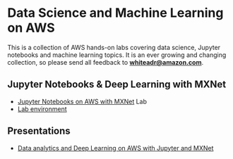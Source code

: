# Data Science and Machine Learning on AWS

This is a collection of AWS hands-on labs covering data science, Jupyter notebooks and machine learning topics. It is an ever growing and changing collection, so please send all feedback to **whiteadr@amazon.com**.

## Jupyter Notebooks & Deep Learning with MXNet

- [Jupyter Notebooks on AWS with MXNet](Jupyter.md) Lab
- [Lab environment](https://s3-ap-southeast-2.amazonaws.com/scico-labs/lab-env.html)

## Presentations

- [Data analytics and Deep Learning on AWS with Jupyter and MXNet](AWS+Data+Analytics+DL+Jupyter+with+MXNet.pdf)

